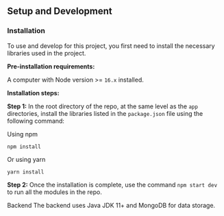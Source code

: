 ## Setup and Development
### Installation
To use and develop for this project, you first need to install the necessary libraries used in the project.

**Pre-installation requirements:**

A computer with Node version >= `16.x` installed.

**Installation steps:**

**Step 1:** In the root directory of the repo, at the same level as the `app` directories, install the libraries listed in the `package.json` file using the following command:

Using npm

```shell
npm install
```

Or using yarn
```shell
yarn install
```

**Step 2:** Once the installation is complete, use the command `npm start dev` to run all the modules in the repo.

Backend
The backend uses Java JDK 11+ and MongoDB for data storage.